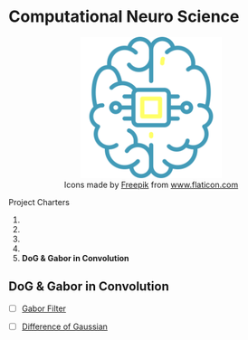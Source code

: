 # Computational Neuro Science

<center><img src="./assets/README/logo.svg" width="250px" /><div>Icons made by <a href="https://www.flaticon.com/authors/freepik" title="Freepik">Freepik</a> from <a href="https://www.flaticon.com/" title="Flaticon">www.flaticon.com</a></div></center>




Project Charters

1. 
2. 
3. 
4. 
5.  **DoG & Gabor in Convolution**


## DoG & Gabor in Convolution

- [ ] [Gabor Filter](https://en.wikipedia.org/wiki/Gabor_filter)

- [ ] [Difference of Gaussian](https://en.wikipedia.org/wiki/Difference_of_Gaussians)

  